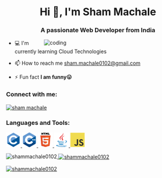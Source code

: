 <h1 align="center">Hi 👋, I'm Sham Machale</h1>
<h3 align="center">A passionate Web Developer from India</h3>

<img align="right" alt="coding" width="400" src="https://assets-global.website-files.com/6344c9cef89d6f2270a38908/64dfc8162b86aaaa4236ed07_Header-p-800.webp">

<p align="left"> 
  
 - 💻 I'm currently learning Cloud Technologies
  
- 📫 How to reach me sham.machale0102@gmail.com

- ⚡ Fun fact **I am funny😛**

<h3 align="left">Connect with me:</h3>
<p align="left">
<a href="https://linkedin.com/in/sham machale" target="blank"><img align="center" src="https://raw.githubusercontent.com/rahuldkjain/github-profile-readme-generator/master/src/images/icons/Social/linked-in-alt.svg" alt="sham machale" height="30" width="40" /></a>

  
</p>

<h3 align="left">Languages and Tools:</h3>
<p align="left"> <a href="https://www.cprogramming.com/" target="_blank" rel="noreferrer"> <img src="https://raw.githubusercontent.com/devicons/devicon/master/icons/c/c-original.svg" alt="c" width="40" height="40"/> </a> <a href="https://www.w3schools.com/cpp/" target="_blank" rel="noreferrer"> <img src="https://raw.githubusercontent.com/devicons/devicon/master/icons/cplusplus/cplusplus-original.svg" alt="cplusplus" width="40" height="40"/> </a> <a href="https://www.w3.org/html/" target="_blank" rel="noreferrer"> <img src="https://raw.githubusercontent.com/devicons/devicon/master/icons/html5/html5-original-wordmark.svg" alt="html5" width="40" height="40"/> </a> <a href="https://www.java.com" target="_blank" rel="noreferrer"> <img src="https://raw.githubusercontent.com/devicons/devicon/master/icons/java/java-original.svg" alt="java" width="40" height="40"/> </a> <a href="https://developer.mozilla.org/en-US/docs/Web/JavaScript" target="_blank" rel="noreferrer"> <img src="https://raw.githubusercontent.com/devicons/devicon/master/icons/javascript/javascript-original.svg" alt="javascript" width="40" height="40"/> </a> <a href="https://www.mongodb.com/" target="_blank" rel="noreferrer">  </p>

<p><img align="left" src="https://github-readme-stats.vercel.app/api/top-langs?username=shammachale0102&show_icons=true&locale=en&layout=compact" alt="shammachale0102" /></p>

<p>&nbsp;<img align="center" src="https://github-readme-stats.vercel.app/api?username=shammachale0102&show_icons=true&locale=en" alt="shammachale0102" /></p>

<p><img align="center" src="https://github-readme-streak-stats.herokuapp.com/?user=shammachale0102&" alt="shammachale0102" /></p>


